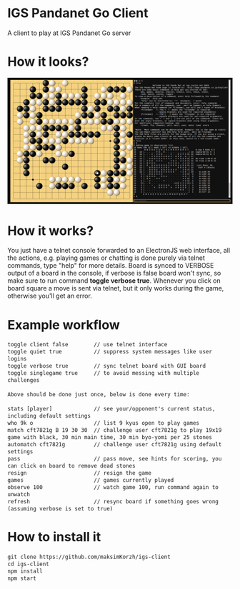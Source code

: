 # IGS Pandanet Go Client
A client to play at IGS Pandanet Go server

# How it looks?
![IMAGE ALT TEXT HERE](https://raw.githubusercontent.com/maksimKorzh/igs-client/main/assets/scr.png)

# How it works?
You just have a telnet console forwarded to an ElectronJS web interface,
all the actions, e.g. playing games or chatting is done purely
via telnet commands, type "help" for more details. Board is synced
to VERBOSE output of a board in the console, if verbose is false board
won't sync, so make sure to run command **toggle verbose true**.
Whenever you click on board square a move is sent via telnet, but it only
works during the game, otherwise you'll get an error.

# Example workflow
    toggle client false        // use telnet interface
    toggle quiet true          // suppress system messages like user logins
    toggle verbose true        // sync telnet board with GUI board
    toggle singlegame true     // to avoid messing with multiple challenges

    Above should be done just once, below is done every time:

    stats [player]             // see your/opponent's current status, including default settings
    who 9k o                   // list 9 kyus open to play games
    match cft7821g B 19 30 30  // challenge user cft7821g to play 19x19 game with black, 30 min main time, 30 min byo-yomi per 25 stones
    automatch cft7821g         // challenge user cft7821g using default settings
    pass                       // pass move, see hints for scoring, you can click on board to remove dead stones
    resign                     // resign the game
    games                      // games currently played
    observe 100                // watch game 100, run command again to unwatch
    refresh                    // resync board if something goes wrong (assuming verbose is set to true)

# How to install it
    git clone https://github.com/maksimKorzh/igs-client
    cd igs-client
    npm install
    npm start
